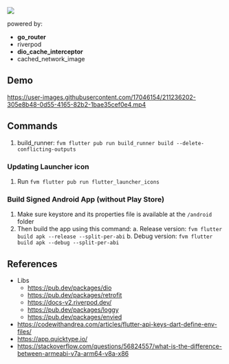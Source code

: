<img src="https://og.sznm.dev/api/generate?heading=muvees_flutter&text=TMDB%20flutter%20app&template=color&center=true&height=320" />

powered by:

- **go_router**
- riverpod
- **dio_cache_interceptor**
- cached_network_image

## Demo

https://user-images.githubusercontent.com/17046154/211236202-305e8b48-0d55-4165-82b2-1bae35cef0e4.mp4

## Commands

1. build_runner: `fvm flutter pub run build_runner build --delete-conflicting-outputs`

### Updating Launcher icon

1. Run `fvm flutter pub run flutter_launcher_icons`

### Build Signed Android App (without Play Store)

1. Make sure keystore and its properties file is available at the `/android` folder
2. Then build the app using this command:
   a. Release version: `fvm flutter build apk --release --split-per-abi`
   b. Debug version: `fvm flutter build apk --debug --split-per-abi`

## References

- Libs
  - https://pub.dev/packages/dio
  - https://pub.dev/packages/retrofit
  - https://docs-v2.riverpod.dev/
  - https://pub.dev/packages/loggy
  - https://pub.dev/packages/envied
- https://codewithandrea.com/articles/flutter-api-keys-dart-define-env-files/
- https://app.quicktype.io/
- https://stackoverflow.com/questions/56824557/what-is-the-difference-between-armeabi-v7a-arm64-v8a-x86
